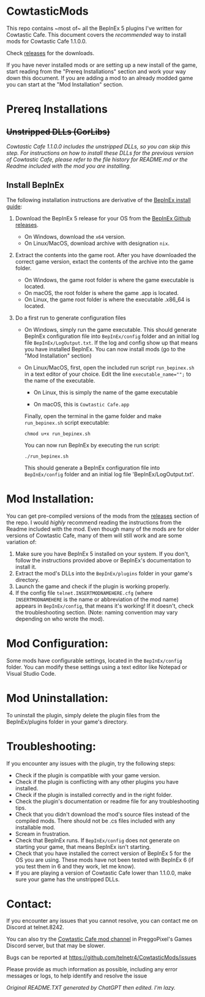 # CowtasticMods
This repo contains ~most of~ all the BepInEx 5 plugins I've written for Cowtastic Cafe. This document covers the _recommended_ way to install mods for Cowtastic Cafe 1.1.0.0.

Check [releases](https://github.com/telnetr4/CowtasticMods/releases) for the downloads.

If you have never installed mods or are setting up a new install of the game, start reading from the "Prereq Installations" section and work your way down this document. If you are adding a mod to an already modded game you can start at the "Mod Installation" section.


# Prereq Installations
## ~~Unstripped DLLs (CorLibs)~~
_Cowtastic Cafe 1.1.0.0 includes the unstripped DLLs, so you can skip this step. For instructions on how to install these DLLs for the previous version of Cowtastic Cafe, please refer to the file history for README.md  or the Readme included with the mod you are installing._

## Install BepInEx
The following installation instructions are derivative of the [BepInEx install guide](https://docs.bepinex.dev/articles/user_guide/installation/index.html):

1. Download the BepInEx 5 release for your OS from the [BepInEx Github releases](https://github.com/BepInEx/BepInEx/releases/tag/v5.4.21).
	- On Windows, download the `x64` version.
	- On Linux/MacOS, download archive with designation `nix`.

2. Extract the contents into the game root. After you have downloaded the correct game version, extact the contents of the archive into the game folder.

	- On Windows, the game root folder is where the game executable is located.
	- On macOS, the root folder is where the game <Game>.app is located.
  	- On Linux, the game root folder is where the executable <Game>.x86_64 is located.

3. Do a first run to generate configuration files
	- On Windows, simply run the game executable. This should generate BepInEx configuration file into `BepInEx/config` folder and an initial log file `BepInEx/LogOutput.txt`. If the log and config show up that means you have installed BepInEx. You can now install mods (go to the "Mod Installation" section)
	- On Linux/MacOS, first, open the included run script `run_bepinex.sh` in a text editor of your choice. Edit the line `executable_name="";` to the name of the executable.
		- On Linux, this is simply the name of the game executable
		
		- On macOS, this is `Cowtastic Cafe.app`
	
		 Finally, open the terminal in the game folder and make `run_bepinex.sh` script executable:
	
		 `chmod u+x run_bepinex.sh`
		 
		 You can now run BepInEx by executing the run script:
		 
		 `./run_bepinex.sh`
		 
		 This should generate a BepInEx configuration file into `BepInEx/config` folder and an initial log file 'BepInEx/LogOutput.txt'.

# Mod Installation:
You can get pre-compiled versions of the mods from the [releases](https://github.com/telnetr4/CowtasticMods/releases) section of the repo. I would *highly* recommend reading the instructions from the Readme included with the mod. Even though many of the mods are for older versions of Cowtastic Cafe, many of them will still work and are some variation of:

1. Make sure you have BepInEx 5 installed on your system. If you don't, follow the instructions provided above or BepInEx's documentation to install it.
2. Extract the mod's DLLs into the `BepInEx/plugins` folder in your game's directory.
3. Launch the game and check if the plugin is working properly.
4. If the config file `telnet.INSERTMODNAMEHERE.cfg` (where `INSERTMODNAMEHERE` is the name or abbreviation of the mod name) appears in `BepInEx/config`, that means it's working! If it doesn't, check the troubleshooting section. (Note: naming convention may vary depending on who wrote the mod).

# Mod Configuration:
Some mods have configurable settings, located in the `BepInEx/config` folder. You can modify these settings using a text editor like Notepad or Visual Studio Code.

# Mod Uninstallation:
To uninstall the plugin, simply delete the plugin files from the BepInEx/plugins folder in your game's directory.

# Troubleshooting:
If you encounter any issues with the plugin, try the following steps:

- Check if the plugin is compatible with your game version.
- Check if the plugin is conflicting with any other plugins you have installed.
- Check if the plugin is installed correctly and in the right folder.
- Check the plugin's documentation or readme file for any troubleshooting tips.
- Check that you didn't download the mod's source files instead of the compiled mods. There should not be .cs files included with any installable mod.
- Scream in frustration.
- Check that BepInEx runs. If `BepInEx/config` does not generate on starting your game, that means BepInEx isn't starting.
- Check that you have installed the correct version of BepInEx 5 for the OS you are using. These mods have not been tested with BepInEx 6 (if you test them in 6 and they work, let me know).
- If you are playing a version of Cowtastic Cafe lower than 1.1.0.0, make sure your game has the unstripped DLLs.

# Contact:
If you encounter any issues that you cannot resolve, you can contact me on Discord at telnet.8242.

You can also try the [Cowtastic Cafe mod channel](https://discord.com/channels/740342492599156876/1122014015032406036) in PreggoPixel's Games Discord server, but that may be slower.

Bugs can be reported at https://github.com/telnetr4/CowtasticMods/issues

Please provide as much information as possible, including any error messages or logs, to help identify and resolve the issue

*Original README.TXT generated by ChatGPT then edited. I'm lazy.*
